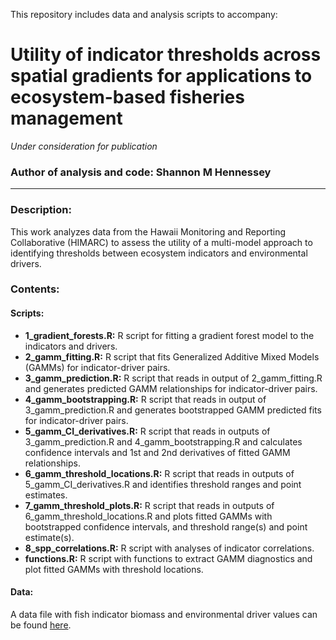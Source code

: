 This repository includes data and analysis scripts to accompany:

# Utility of indicator thresholds across spatial gradients for applications to ecosystem-based fisheries management
*Under consideration for publication*

### Author of analysis and code: Shannon M Hennessey
-----

### Description:
This work analyzes data from the Hawaii Monitoring and Reporting Collaborative (HIMARC) to assess the utility of a multi-model approach to identifying thresholds between ecosystem indicators and environmental drivers.

### Contents:
#### Scripts:
* **1_gradient_forests.R:** R script for fitting a gradient forest model to the indicators and drivers.
* **2_gamm_fitting.R:** R script that fits Generalized Additive Mixed Models (GAMMs) for indicator-driver pairs.
* **3_gamm_prediction.R:** R script that reads in output of 2_gamm_fitting.R and generates predicted GAMM relationships for indicator-driver pairs.
* **4_gamm_bootstrapping.R:** R script that reads in output of 3_gamm_prediction.R and generates bootstrapped GAMM predicted fits for indicator-driver pairs.
* **5_gamm_CI_derivatives.R:** R script that reads in outputs of 3_gamm_prediction.R and 4_gamm_bootstrapping.R and calculates confidence intervals and 1st and 2nd derivatives of fitted GAMM relationships.
* **6_gamm_threshold_locations.R:** R script that reads in outputs of 5_gamm_CI_derivatives.R and identifies threshold ranges and point estimates.
* **7_gamm_threshold_plots.R:** R script that reads in outputs of 6_gamm_threshold_locations.R and plots fitted GAMMs with bootstrapped confidence intervals, and threshold range(s) and point estimate(s).
* **8_spp_correlations.R:** R script with analyses of indicator correlations.
* **functions.R:** R script with functions to extract GAMM diagnostics and plot fitted GAMMs with threshold locations.

#### Data:
A data file with fish indicator biomass and environmental driver values can be found [here](https://github.com/Donovan-Lab-at-ASU/Hawaii_herbivore_management/blob/main/data/donovan_etal_HIMARCdata_for_herbivore_publication.csv).
